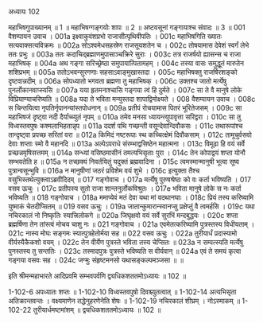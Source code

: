 अध्यायः 102

महाभिषगुपाख्यानम् ॥ 1 ॥ महाभिषग्गङ्गयोः शापः ॥ 2 ॥ अष्टवसूनां गङ्गायाश्च संवादः ॥ 3 ॥
001	वैशम्पायन उवाच ।
001a	इक्ष्वाकुवंशप्रभो राजासीत्पृथिवीपतिः ।
001c	महाभिषगिति ख्यातः सत्यवाक्सत्यविक्रमः ॥
002a	सोऽश्वमेधसहस्रेण राजसूयशतेन च ।
002c	तोषयामास देवेशं स्वर्गं लेभे ततः प्रभुः ॥
003a	ततः कदाचिद्ब्रह्माणमुपासाञ्चक्रिरे सुराः ।
003c	तत्र राजर्षयो ह्यासन्स च राजा महाभिषक् ॥
004a	अथ गङ्गा सरिच्छ्रेष्ठा समुपायात्पितामहम् ।
004c	तस्या वासः समुद्धूतं मारुतेन शशिप्रभम् ॥
005a	ततोऽभवन्सुरगणाः सहसाऽवाङ्मुखास्तदा ।
005c	महाभिषक्तु राजर्षिरशङ्को दृष्टवान्नदीम् ॥
006a	सोपध्यातो भगवता ब्रह्मणा तु महाभिषक् ।
006c	उक्तश्च जातो मर्त्येषु पुनर्लोकानवाप्स्यसि ॥
007a	यया हृतमनाश्चासि गङ्गया त्वं हि दुर्मते ।
007c	सा ते वै मानुषे लोके विप्रियाण्याचरिष्यति ॥
008a	यदा ते भविता मन्युस्तदा शापाद्विमोक्ष्यते ।
008	वैशम्पायन उवाच ।
008c	स चिन्तयित्वा नृपतिर्नृपानन्यांस्तपोधनान् ॥
009a	प्रतीपं रोचयामास पितरं भूरितेजसम् ।
009c	सा महाभिषजं दृष्ट्वा नदी दैर्याच्च्युतं नृपम् ॥
010a	तमेव मनसा ध्यायन्त्युपावृत्ता सरिद्वरा ।
010c	सा तु विध्वस्तवपुषः कश्मलाभिहतान्नृप ॥
011a	ददर्श पथि गच्छन्ती वसून्देवान्दिवौकसः ।
011c	तथारूपांश्च तान्दृष्ट्वा प्रपच्छ सरितां वरा ॥
012a	किमिदं नष्टरूपाः स्थ कच्चित्क्षेमं दिवौकसाम् ।
012c	तामूचुर्वसवो देवाः शप्ताः स्मो वै महानदि ॥
013a	अल्पेऽपराधे संरम्भाद्वसिष्ठेन महात्मना ।
013c	विमूढा हि वयं सर्वे प्रच्छन्नमृषिसत्तमम् ॥
014a	सन्ध्यां वसिष्ठमासीनं तमत्यभिसृताः पुरा ।
014c	तेन कोपाद्वयं शप्ता योनौ सम्भवतेति ह ॥
015a	न तच्छक्यं निवर्तयितुं यदुक्तं ब्रह्मवादिना ।
015c	त्वमस्मान्मानुषी भूत्वा सूष्व पुत्रान्वसून्भुवि ॥
016a	न मानुषीणां जठरं प्रविशेम वयं शुभे ।
016c	इत्युक्ता तैश्च वसुभिस्तथेत्युक्त्वाऽब्रवीदिदम् ॥
017	गङ्गोवाच ।
017a	मर्त्येषु पुरुषश्रेष्ठः को वः कर्ता भविष्यति ।
017	वसव ऊचुः ।
017c	प्रतीपस्य सुतो राजा शान्तनुर्लोकविश्रुतः ।
017e	भविता मानुषे लोके स नः कर्ता भविष्यति ॥
018	गङ्गोवाच ।
018a	ममाप्येवं मतं देवा यथा मां वदथानघाः ।
018c	प्रियं तस्य करिष्यामि युष्माकं चेतदीप्सितम् ॥
019	वसव ऊचुः ।
019a	जातान्कुमारान्स्वानप्सु प्रक्षेप्तुं वै त्वमर्हसि ।
019c	यथा नचिरकालं नो निष्कृतिः स्यात्त्रिलोकगे ॥
020a	जिघृक्षवो वयं सर्वे सुरभिं मन्दबुद्धयः ।
020c	शप्ता ब्रह्मर्षिणा तेन तांस्त्वं मोचय चाशु नः ॥
021	गङ्गोवाच ।
021a	एवमेतत्करिष्यामि पुत्रस्तस्य विधीयताम् ।
021c	नास्य मोघः सङ्गमः स्यात्पुत्रहेतोर्मया सह ॥
022	वसव ऊचुः ।
022a	तुरीयार्धं प्रदास्यामो वीर्यस्यैकैकशो वयम् ।
022c	तेन वीर्येण पुत्रस्ते भविता तस्य चेप्सितः ॥
023a	न सम्पत्स्यति मर्त्येषु पुनस्तस्य तु सन्ततिः ।
023c	तस्मादपुत्रः पुत्रस्ते भविष्यति स वीर्यवान् ॥
024a	एवं ते समयं कृत्वा गङ्गया वसवः सह ।
024c	जग्मुः संहृष्टमनसो यथासङ्कल्पमञ्जसा ॥ ॥

इति श्रीमन्महाभारते आदिप्रवमि सम्भवपर्वणि द्व्यधिकशततमोऽध्यायः ॥ 102 ॥

1-102-6 अपध्यातः शप्तः ॥ 1-102-10 विध्वस्तवपुषो दिवश्च्युतत्वात् ॥ 1-102-14 अत्यभिसृता अतिक्रान्तवन्तः । वक्ष्यमाणेन तद्धेनुहरणेनेति शेषः ॥ 1-102-19 नचिरकालं शीघ्रम् । नोऽस्माकम् ॥ 1-102-22 तुरीयार्धमष्टमांशम् ॥ द्व्यधिकशततमोऽध्यायः ॥ 102 ॥
